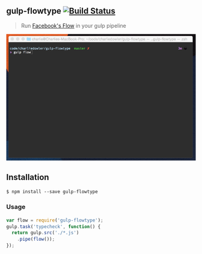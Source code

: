 ## gulp-flowtype [![Build Status][travis-image]][travis-url]

> Run [Facebook's Flow](http://flowtype.org/) in your gulp pipeline

![gulp-flowtype example](screencap.gif)

## Installation
```shell
$ npm install --save gulp-flowtype
```

### Usage

```js
var flow = require('gulp-flowtype');
gulp.task('typecheck', function() {
  return gulp.src('./*.js')
    .pipe(flow());
});
```


[travis-url]: http://travis-ci.org/charliedowler/gulp-flowtype
[travis-image]: https://secure.travis-ci.org/charliedowler/gulp-flowtype.png?branch=master
